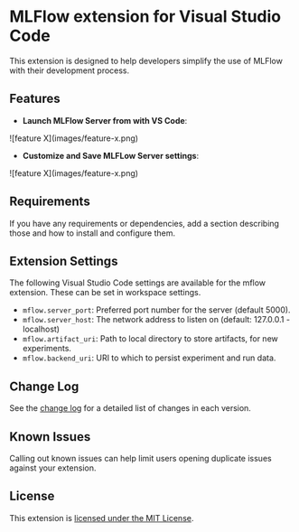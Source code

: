# MLFlow extension for Visual Studio Code

This extension is designed to help developers simplify the use of MLFlow with their development process.

## Features

- **Launch MLFlow Server from with VS Code**:

\!\[feature X\]\(images/feature-x.png\)

- **Customize and Save MLFLow Server settings**:

\!\[feature X\]\(images/feature-x.png\)

## Requirements

If you have any requirements or dependencies, add a section describing those and how to install and configure them.

## Extension Settings

The following Visual Studio Code settings are available for the mflow extension. These can be set in workspace settings.

- `mflow.server_port`: Preferred port number for the server (default 5000).
- `mflow.server_host`: The network address to listen on (default: 127.0.0.1 - localhost)
- `mflow.artifact_uri`: Path to local directory to store artifacts, for new experiments.
- `mflow.backend_uri`: URI to which to persist experiment and run data.

## Change Log

See the [change log] for a detailed list of changes in each version.

## Known Issues

Calling out known issues can help limit users opening duplicate issues against your extension.

## License

This extension is [licensed under the MIT License].

[change log]: https://github.com/jesse-sealand/vscode-mflow/blob/main/CHANGELOG.md
[licensed under the mit license]: https://github.com/jesse-sealand/vscode-mflow/blob/main/LICENSE.txt
